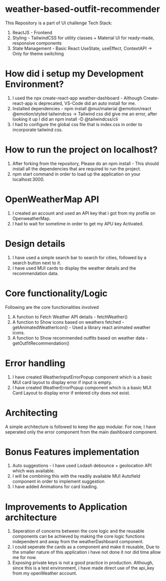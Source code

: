 # weather-based-outfit-recommender
This Repository is a part of UI challenge
Tech Stack:
1. ReactJS - Frontend 
2. Styling - TailwindCSS for utility classes + Material UI for ready-made, responsive components
3. State Management - Basic React UseState, useEffect, ContextAPI -> Only for theme switching
   
# How did i setup my Development Environment?
1. I used the npx create-react-app weather-dashboard - Although Create-react-app is deprecated, VS-Code did an auto install for me. 
2. Installed dependencies - npm install @mui/material @emotion/react @emotion/styled tailwindcss -> Tailwind css did give me an error, after looking it up I did an npm install -D @tailwindcss/cli
3. I had to configure the global css file that is index.css in order to incorporate tailwind css.
   

# How to run the project on localhost?
1. After forking from the repository, Please do an npm install - This should install all the dependencies that are required to run the project. 
2. npm start command in order to load up the application on your localhost:3000.

# OpenWeatherMap API 
1. I created an account and used an API key that i got from my profile on OpenweatherMap.
2. I had to wait for sometime in order to get my APU key Activated.

# Design details
1. I have used a simple search bar to search for cities, followed by a search button next to it.
2. I have used MUI cards to display the weather details and the recommendation data. 

# Core functionality/Logic
Following are the core functionalities involved
1. A function to Fetch Weather API details - fetchWeather()
2. A function to Show icons based on weathers fetched - getAnimatedWeatherIcon() - Used a library react animated weather icons.
3. A function to Show recommended outfits based on weather data - getOutfitRecommendation() 

# Error handling
1. I have created WeatherInputErrorPopup component which is a basic MUI card layout to display error if input is empty.
2. I have created WeatherErrorPopup component which is a basic MUI Card Layout to display error if entered city does not exist. 

# Architecting 
A simple architecture is followed to keep the app modular. For now, I have seperated only the error component from the main dashboard component. 

# Bonus Features implementation 
1. Auto suggestions - I have used Lodash debounce + geolocation API which was available.
2. I will be combining this with the readily available MUI Autofield component in order to implement suggestion
3. I have added Animations for card loading.

# Improvements to Application architecture
1. Seperation of concerns between the core logic and the reusable components can be achieved by making the core logic functions independent and away from the weatherDashboard component.
2. I could seperate the cards as a component and make it reusable, Due to the smaller nature of this application i have not done it nor did time allow me for now.
3. Exposing private keys is not a good practice in production. Although, since this is a test environment, i have made direct use of the api_key from my openWeather account.



